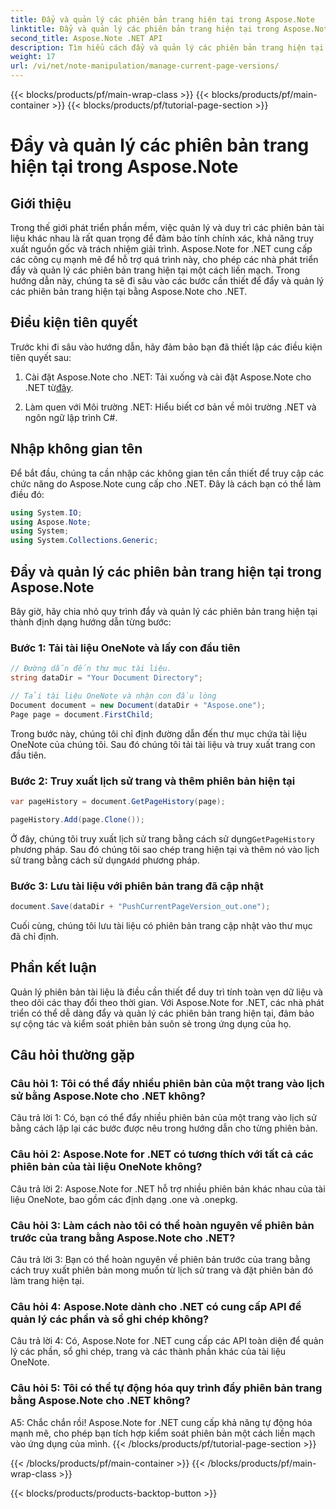 ```yaml
---
title: Đẩy và quản lý các phiên bản trang hiện tại trong Aspose.Note
linktitle: Đẩy và quản lý các phiên bản trang hiện tại trong Aspose.Note
second_title: Aspose.Note .NET API
description: Tìm hiểu cách đẩy và quản lý các phiên bản trang hiện tại trong Aspose.Note cho .NET một cách dễ dàng. Cải thiện khả năng cộng tác và kiểm soát phiên bản tài liệu.
weight: 17
url: /vi/net/note-manipulation/manage-current-page-versions/
---
```


{{< blocks/products/pf/main-wrap-class >}}
{{< blocks/products/pf/main-container >}}
{{< blocks/products/pf/tutorial-page-section >}}

# Đẩy và quản lý các phiên bản trang hiện tại trong Aspose.Note

## Giới thiệu

Trong thế giới phát triển phần mềm, việc quản lý và duy trì các phiên bản tài liệu khác nhau là rất quan trọng để đảm bảo tính chính xác, khả năng truy xuất nguồn gốc và trách nhiệm giải trình. Aspose.Note for .NET cung cấp các công cụ mạnh mẽ để hỗ trợ quá trình này, cho phép các nhà phát triển đẩy và quản lý các phiên bản trang hiện tại một cách liền mạch. Trong hướng dẫn này, chúng ta sẽ đi sâu vào các bước cần thiết để đẩy và quản lý các phiên bản trang hiện tại bằng Aspose.Note cho .NET.

## Điều kiện tiên quyết

Trước khi đi sâu vào hướng dẫn, hãy đảm bảo bạn đã thiết lập các điều kiện tiên quyết sau:

1. Cài đặt Aspose.Note cho .NET: Tải xuống và cài đặt Aspose.Note cho .NET từ[đây](https://releases.aspose.com/note/net/).

2. Làm quen với Môi trường .NET: Hiểu biết cơ bản về môi trường .NET và ngôn ngữ lập trình C#.

## Nhập không gian tên

Để bắt đầu, chúng ta cần nhập các không gian tên cần thiết để truy cập các chức năng do Aspose.Note cung cấp cho .NET. Đây là cách bạn có thể làm điều đó:

```csharp
using System.IO;
using Aspose.Note;
using System;
using System.Collections.Generic;
```

## Đẩy và quản lý các phiên bản trang hiện tại trong Aspose.Note

Bây giờ, hãy chia nhỏ quy trình đẩy và quản lý các phiên bản trang hiện tại thành định dạng hướng dẫn từng bước:

### Bước 1: Tải tài liệu OneNote và lấy con đầu tiên

```csharp
// Đường dẫn đến thư mục tài liệu.
string dataDir = "Your Document Directory";

// Tải tài liệu OneNote và nhận con đầu lòng
Document document = new Document(dataDir + "Aspose.one");
Page page = document.FirstChild;
```

Trong bước này, chúng tôi chỉ định đường dẫn đến thư mục chứa tài liệu OneNote của chúng tôi. Sau đó chúng tôi tải tài liệu và truy xuất trang con đầu tiên.

### Bước 2: Truy xuất lịch sử trang và thêm phiên bản hiện tại

```csharp
var pageHistory = document.GetPageHistory(page);

pageHistory.Add(page.Clone());
```

 Ở đây, chúng tôi truy xuất lịch sử trang bằng cách sử dụng`GetPageHistory` phương pháp. Sau đó chúng tôi sao chép trang hiện tại và thêm nó vào lịch sử trang bằng cách sử dụng`Add` phương pháp.

### Bước 3: Lưu tài liệu với phiên bản trang đã cập nhật

```csharp
document.Save(dataDir + "PushCurrentPageVersion_out.one");
```

Cuối cùng, chúng tôi lưu tài liệu có phiên bản trang cập nhật vào thư mục đã chỉ định.

## Phần kết luận

Quản lý phiên bản tài liệu là điều cần thiết để duy trì tính toàn vẹn dữ liệu và theo dõi các thay đổi theo thời gian. Với Aspose.Note for .NET, các nhà phát triển có thể dễ dàng đẩy và quản lý các phiên bản trang hiện tại, đảm bảo sự cộng tác và kiểm soát phiên bản suôn sẻ trong ứng dụng của họ.

## Câu hỏi thường gặp

### Câu hỏi 1: Tôi có thể đẩy nhiều phiên bản của một trang vào lịch sử bằng Aspose.Note cho .NET không?

Câu trả lời 1: Có, bạn có thể đẩy nhiều phiên bản của một trang vào lịch sử bằng cách lặp lại các bước được nêu trong hướng dẫn cho từng phiên bản.

### Câu hỏi 2: Aspose.Note for .NET có tương thích với tất cả các phiên bản của tài liệu OneNote không?

Câu trả lời 2: Aspose.Note for .NET hỗ trợ nhiều phiên bản khác nhau của tài liệu OneNote, bao gồm các định dạng .one và .onepkg.

### Câu hỏi 3: Làm cách nào tôi có thể hoàn nguyên về phiên bản trước của trang bằng Aspose.Note cho .NET?

Câu trả lời 3: Bạn có thể hoàn nguyên về phiên bản trước của trang bằng cách truy xuất phiên bản mong muốn từ lịch sử trang và đặt phiên bản đó làm trang hiện tại.

### Câu hỏi 4: Aspose.Note dành cho .NET có cung cấp API để quản lý các phần và sổ ghi chép không?

Câu trả lời 4: Có, Aspose.Note for .NET cung cấp các API toàn diện để quản lý các phần, sổ ghi chép, trang và các thành phần khác của tài liệu OneNote.

### Câu hỏi 5: Tôi có thể tự động hóa quy trình đẩy phiên bản trang bằng Aspose.Note cho .NET không?

A5: Chắc chắn rồi! Aspose.Note for .NET cung cấp khả năng tự động hóa mạnh mẽ, cho phép bạn tích hợp kiểm soát phiên bản một cách liền mạch vào ứng dụng của mình.
{{< /blocks/products/pf/tutorial-page-section >}}

{{< /blocks/products/pf/main-container >}}
{{< /blocks/products/pf/main-wrap-class >}}

{{< blocks/products/products-backtop-button >}}
